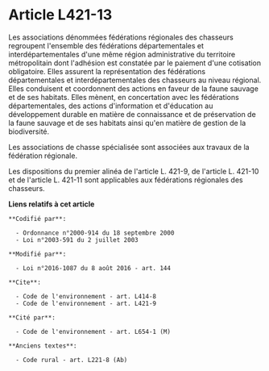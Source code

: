 # Article L421-13

Les associations dénommées fédérations régionales des chasseurs regroupent l'ensemble des fédérations départementales et
interdépartementales d'une même région administrative du territoire métropolitain dont l'adhésion est constatée par le
paiement d'une cotisation obligatoire. Elles assurent la représentation des fédérations départementales et
interdépartementales des chasseurs au niveau régional. Elles conduisent et coordonnent des actions en faveur de la faune
sauvage et de ses habitats. Elles mènent, en concertation avec les fédérations départementales, des actions d'information et
d'éducation au développement durable en matière de connaissance et de préservation de la faune sauvage et de ses habitats
ainsi qu'en matière de gestion de la biodiversité. 

Les associations de chasse spécialisée sont associées aux travaux de la fédération régionale. 

Les dispositions du premier alinéa de l'article L. 421-9, de l'article L. 421-10 et de l'article L. 421-11 sont applicables
aux fédérations régionales des chasseurs.

**Liens relatifs à cet article**

	**Codifié par**:

	  - Ordonnance n°2000-914 du 18 septembre 2000
	  - Loi n°2003-591 du 2 juillet 2003

	**Modifié par**:

	  - Loi n°2016-1087 du 8 août 2016 - art. 144

	**Cite**:

	  - Code de l'environnement - art. L414-8
	  - Code de l'environnement - art. L421-9

	**Cité par**:

	  - Code de l'environnement - art. L654-1 (M)

	**Anciens textes**:

	  - Code rural - art. L221-8 (Ab)
